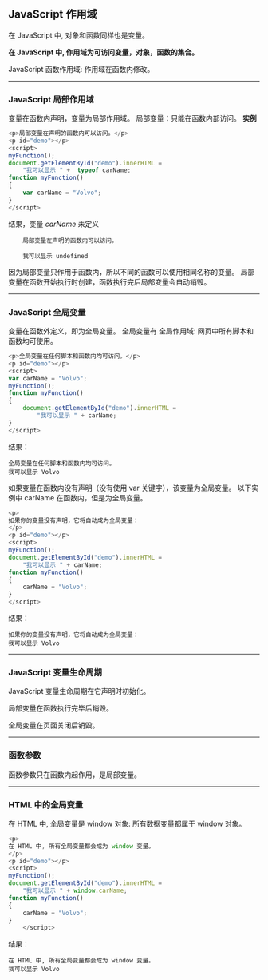 ## JavaScript 作用域

在 JavaScript 中, 对象和函数同样也是变量。

**在 JavaScript 中, 作用域为可访问变量，对象，函数的集合。**

JavaScript 函数作用域: 作用域在函数内修改。

-------

### JavaScript 局部作用域

变量在函数内声明，变量为局部作用域。
局部变量：只能在函数内部访问。
**实例** 

```js
<p>局部变量在声明的函数内可以访问。</p>
<p id="demo"></p>
<script>
myFunction();
document.getElementById("demo").innerHTML =
	"我可以显示 " +  typeof carName;
function myFunction() 
{
    var carName = "Volvo";
}
</script>
```
结果，变量  _carName_ 未定义

```
	局部变量在声明的函数内可以访问。

	我可以显示 undefined
```

因为局部变量只作用于函数内，所以不同的函数可以使用相同名称的变量。
局部变量在函数开始执行时创建，函数执行完后局部变量会自动销毁。

-----

### JavaScript 全局变量

变量在函数外定义，即为全局变量。
全局变量有 全局作用域: 网页中所有脚本和函数均可使用。 

```js
<p>全局变量在任何脚本和函数内均可访问。</p>
<p id="demo"></p>
<script>
var carName = "Volvo";
myFunction();
function myFunction() 
{
    document.getElementById("demo").innerHTML =
		"我可以显示 " + carName;
}
</script>
```

结果：

```
全局变量在任何脚本和函数内均可访问。
我可以显示 Volvo
```

如果变量在函数内没有声明（没有使用 var 关键字），该变量为全局变量。
以下实例中 carName 在函数内，但是为全局变量。

```js
<p>
如果你的变量没有声明，它将自动成为全局变量：
</p>
<p id="demo"></p>
<script>
myFunction();
document.getElementById("demo").innerHTML =
	"我可以显示 " + carName;
function myFunction() 
{
    carName = "Volvo";
}
</script>
```

结果：

```
如果你的变量没有声明，它将自动成为全局变量： 
我可以显示 Volvo
```

------

### JavaScript 变量生命周期

JavaScript 变量生命周期在它声明时初始化。

局部变量在函数执行完毕后销毁。

全局变量在页面关闭后销毁。

----

### 函数参数

函数参数只在函数内起作用，是局部变量。

-----

### HTML 中的全局变量

在 HTML 中, 全局变量是 window 对象: 所有数据变量都属于 window 对象。

```js
<p>
在 HTML 中, 所有全局变量都会成为 window 变量。
</p>
<p id="demo"></p>
<script>
myFunction();
document.getElementById("demo").innerHTML =
	"我可以显示 " + window.carName;
function myFunction() 
{
    carName = "Volvo";
}
	</script>
```

结果：

```
在 HTML 中, 所有全局变量都会成为 window 变量。 
我可以显示 Volvo
```

​	
